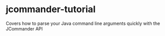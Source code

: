 # jcommander-tutorial
Covers how to parse your Java command line arguments quickly with the JCommander API 
